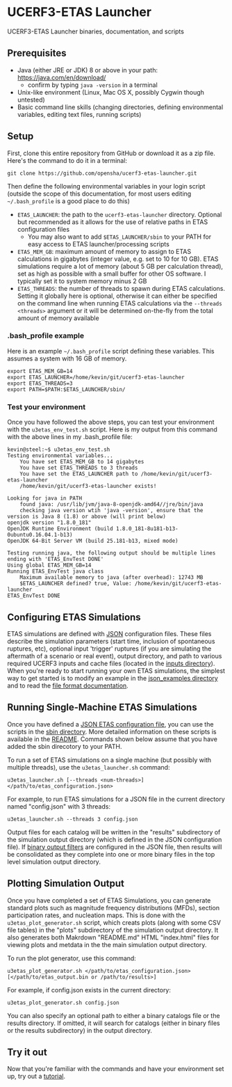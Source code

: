 # UCERF3-ETAS Launcher

UCERF3-ETAS Launcher binaries, documentation, and scripts

## Prerequisites

* Java (either JRE or JDK) 8 or above in your path: https://java.com/en/download/
  * confirm by typing `java -version` in a terminal
* Unix-like environment (Linux, Mac OS X, possibly Cygwin though untested)
* Basic command line skills (changing directories, defining environmental variables, editing text files, running scripts)

## Setup

First, clone this entire repository from GitHub or download it as a zip file. Here's the command to do it in a terminal:

`git clone https://github.com/opensha/ucerf3-etas-launcher.git`

Then define the following environmental variables in your login script (outside the scope of this documentation, for most users editing `~/.bash_profile` is a good place to do this)

  * `ETAS_LAUNCHER`: the path to the `ucerf3-etas-launcher` directory. Optional but recommended as it allows for the use of relative paths in ETAS configuration files
    * You may also want to add `$ETAS_LAUNCHER/sbin` to your PATH for easy access to ETAS launcher/processing scripts
  * `ETAS_MEM_GB`: maximum amount of memory to assign to ETAS calculations in gigabytes (integer value, e.g. set to 10 for 10 GB). ETAS simulations require a lot of memory (about 5 GB per calculation thread), set as high as possible with a small buffer for other OS software. I typically set it to system memory minus 2 GB
  * `ETAS_THREADS`: the number of threads to spawn during ETAS calculations. Setting it globally here is optional, otherwise it can either be specified on the command line when running ETAS calculations via the `--threads <threads>` argument or it will be determined on-the-fly from the total amount of memory available
  
### .bash_profile example

Here is an example `~/.bash_profile` script defining these variables. This assumes a system with 16 GB of memory.

```
export ETAS_MEM_GB=14
export ETAS_LAUNCHER=/home/kevin/git/ucerf3-etas-launcher
export ETAS_THREADS=3
export PATH=$PATH:$ETAS_LAUNCHER/sbin/
```

### Test your environment

Once you have followed the above steps, you can test your environment with the `u3etas_env_test.sh` script. Here is my output from this command with the above lines in my .bash_profile file:

```
kevin@steel:~$ u3etas_env_test.sh 
Testing environmental variables...
	You have set ETAS_MEM_GB to 14 gigabytes
	You have set ETAS_THREADS to 3 threads
	You have set the ETAS_LAUNCHER path to /home/kevin/git/ucerf3-etas-launcher
	/home/kevin/git/ucerf3-etas-launcher exists!

Looking for java in PATH
	found java: /usr/lib/jvm/java-8-openjdk-amd64//jre/bin/java
	checking java version wtih 'java -version', ensure that the version is Java 8 (1.8) or above (will print below)
openjdk version "1.8.0_181"
OpenJDK Runtime Environment (build 1.8.0_181-8u181-b13-0ubuntu0.16.04.1-b13)
OpenJDK 64-Bit Server VM (build 25.181-b13, mixed mode)

Testing running java, the following output should be multiple lines ending with 'ETAS_EnvTest DONE'
Using global ETAS_MEM_GB=14
Running ETAS_EnvTest java class
	Maximum available memory to java (after overhead): 12743 MB
	$ETAS_LAUNCHER defined? true, Value: /home/kevin/git/ucerf3-etas-launcher
ETAS_EnvTest DONE
```

## Configuring ETAS Simulations

ETAS simulations are defined with [JSON](https://beginnersbook.com/2015/04/json-tutorial/) configuration files. These files describe the simulation parameters (start time, inclusion of spontaneous ruptures, etc), optional input 'trigger' ruptures (if you are simulating the aftermath of a scenario or real event), output directory, and path to various required UCERF3 inputs and cache files (located in the [inputs directory](inputs)). When you're ready to start running your own ETAS simulations, the simplest way to get started is to modify an example in the [json_examples directory](json_examples) and to read the [file format documentation](json_examples/README.md).

## Running Single-Machine ETAS Simulations

Once you have defined a [JSON ETAS configuration file](json_examples), you can use the scripts in the [sbin directory](sbin). More detailed information on these scripts is available in the [README](sbin/README.md). Commands shown below assume that you have added the sbin direcotory to your PATH.

To run a set of ETAS simulations on a single machine (but possibly with multiple threads), use the `u3etas_launcher.sh` command:

`u3etas_launcher.sh [--threads <num-threads>] </path/to/etas_configuration.json>`

For example, to run ETAS simulations for a JSON file in the current directory named "config.json" with 3 threads:

`u3etas_launcher.sh --threads 3 config.json`

Output files for each catalog will be written in the "results" subdirectory of the simulation output directory (which is defined in the JSON configuration file). If [binary output filters](json_examples/README.md#binary-output-filters) are configured in the JSON file, then results will be consolidated as they complete into one or more binary files in the top level simulation output directory.

## Plotting Simulation Output

Once you have completed a set of ETAS Simulations, you can generate standard plots such as magnitude frequency distributions (MFDs), section participation rates, and nucleation maps. This is done with the `u3etas_plot_generator.sh` script, which creats plots (along with some CSV file tables) in the "plots" subdirectory of the simulation output directory. It also generates both Makrdown "README.md" HTML "index.html" files for viewing plots and metdata in the the main simulation output directory.

To run the plot generator, use this command:

`u3etas_plot_generator.sh </path/to/etas_configuration.json> [</path/to/etas_output.bin or /path/to/results>]`

For example, if config.json exists in the current directory:

`u3etas_plot_generator.sh config.json`

You can also specify an optional path to either a binary catalogs file or the results directory. If omitted, it will search for catalogs (either in binary files or the results subdirectory) in the output directory.

## Try it out

Now that you're familiar with the commands and have your environment set up, try out a [tutorial](tutorial).
